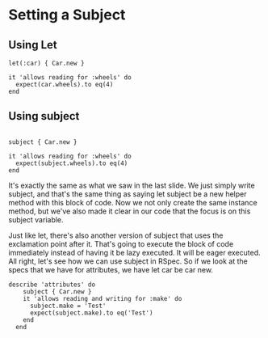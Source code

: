 # Setting a Subject

## Using Let
```
let(:car) { Car.new }

it 'allows reading for :wheels' do
  expect(car.wheels).to eq(4)
end

```
## Using subject

```

subject { Car.new }

it 'allows reading for :wheels' do
  expect(subject.wheels).to eq(4)
end

```
It's exactly the same as what we saw in the last slide. We just simply write subject, and that's the same thing as saying let subject be a new helper method with this block of code. Now we not only create the same instance method, but we've also made it clear in our code that the focus is on this subject variable.

Just like let, there's also another version of subject that uses the exclamation point after it. That's going to execute the block of code immediately instead of having it be lazy executed. It will be eager executed. All right, let's see how we can use subject in RSpec. So if we look at the specs that we have for attributes, we have let car be car new.


```
describe 'attributes' do
    subject { Car.new }
    it 'allows reading and writing for :make' do
      subject.make = 'Test'
      expect(subject.make).to eq('Test')
    end
  end
```

